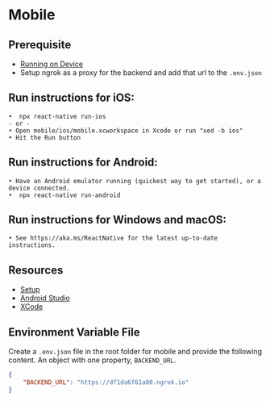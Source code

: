 # Mobile

## Prerequisite

- [Running on Device](https://reactnative.dev/docs/running-on-device)
- Setup ngrok as a proxy for the backend and add that url to the `.env.json`

## Run instructions for iOS:

    •  npx react-native run-ios
    - or -
    • Open mobile/ios/mobile.xcworkspace in Xcode or run "xed -b ios"
    • Hit the Run button

## Run instructions for Android:

    • Have an Android emulator running (quickest way to get started), or a device connected.
    •  npx react-native run-android

## Run instructions for Windows and macOS:

    • See https://aka.ms/ReactNative for the latest up-to-date instructions.

## Resources

- [Setup](https://reactnative.dev/docs/typescript)
- [Android Studio](https://developer.android.com/studio)
- [XCode](https://apps.apple.com/us/app/xcode/id497799835?mt=12)

## Environment Variable File

Create a `.env.json` file in the root folder for mobile and provide the
following content. An object with one property, `BACKEND_URL`.

```.env.json
{
    "BACKEND_URL": "https://df1da6f61a00.ngrok.io"
}
```
